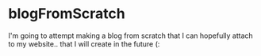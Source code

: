 blogFromScratch
===============

I'm going to attempt making a blog from scratch that I can hopefully attach to my website.. that I will create in the future (: